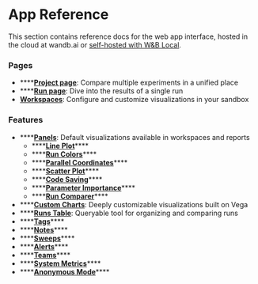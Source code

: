 # App Reference

This section contains reference docs for the web app interface, hosted in the cloud at wandb.ai or [self-hosted with W&B Local](../../guides/self-hosted/).

### Pages

* \*\*\*\*[**Project page**](pages/project-page.md): Compare multiple experiments in a unified place
* \*\*\*\*[**Run page**](pages/run-page.md): Dive into the results of a single run
* [**Workspaces**](pages/workspaces.md): Configure and customize visualizations in your sandbox

### Feature**s**

* \*\*\*\*[**Panels**](features/panels/): Default visualizations available in workspaces and reports
  * \*\*\*\*[**Line Plot**](features/panels/line-plot/)\*\*\*\*
  * \*\*\*\*[**Run Colors**](features/panels/run-colors.md)\*\*\*\*
  * \*\*\*\*[**Parallel Coordinates**](features/panels/parallel-coordinates.md)\*\*\*\*
  * \*\*\*\*[**Scatter Plot**](features/panels/scatter-plot.md)\*\*\*\*
  * \*\*\*\*[**Code Saving**](features/panels/code.md)\*\*\*\*
  * \*\*\*\*[**Parameter Importance**](features/panels/parameter-importance.md)\*\*\*\*
  * \*\*\*\*[**Run Comparer**](features/panels/run-comparer.md)\*\*\*\*
* \*\*\*\*[**Custom Charts**](features/custom-charts/): Deeply customizable visualizations built on Vega
* \*\*\*\*[**Runs Table**](features/runs-table.md): Queryable tool for organizing and comparing runs
* \*\*\*\*[**Tags**](features/tags.md)\*\*\*\*
* \*\*\*\*[**Notes**](features/notes.md)\*\*\*\*
* \*\*\*\*[**Sweeps**](features/sweeps.md)\*\*\*\*
* \*\*\*\*[**Alerts**](features/alerts.md)\*\*\*\*
* \*\*\*\*[**Teams**](features/teams.md)\*\*\*\*
* \*\*\*\*[**System Metrics**](features/system-metrics.md)\*\*\*\*
* \*\*\*\*[**Anonymous Mode**](features/anon.md)\*\*\*\*

